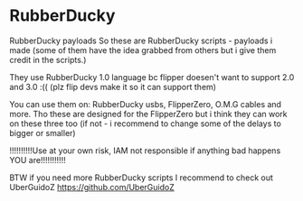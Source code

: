 # RubberDucky
RubberDucky payloads
So these are RubberDucky scripts - payloads i made (some of them have the idea grabbed from others but i give them credit in the scripts.)

They use RubberDucky 1.0 language bc flipper doesen't want to support 2.0 and 3.0 :(( (plz flip devs make it so it can support them)

You can use them on: RubberDucky usbs, FlipperZero, O.M.G cables and more. Tho these are designed for the FlipperZero but i think they can work on these three too (if not - i recommend to change some of the delays to bigger or smaller)

!!!!!!!!!!Use at your own risk, IAM not responsible if anything bad happens YOU are!!!!!!!!!!!

BTW if you need more RubberDucky scripts I recommend to check out UberGuidoZ https://github.com/UberGuidoZ
